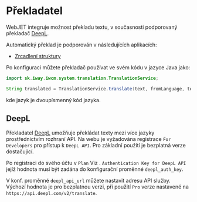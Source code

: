 # Překladatel

WebJET integruje možnost překladu textu, v současnosti podporovaný překladač [DeepL](https://www.deepl.com/).

Automatický překlad je podporován v následujících aplikacích:
- [Zrcadlení struktury](../../redactor/apps/docmirroring/README.md)

Po konfiguraci můžete překladač používat ve svém kódu v jazyce Java jako:

```java
import sk.iway.iwcm.system.translation.TranslationService;

String translated = TranslationService.translate(text, fromLanguage, toLanguage);
```

kde jazyk je dvoupísmenný kód jazyka.

## DeepL

Překladatel [DeepL](https://www.deepl.com/) umožňuje překládat texty mezi více jazyky prostřednictvím rozhraní API. Na webu je vyžadována registrace `For Developers` pro přístup k `DeepL API`. Pro základní použití je bezplatná verze dostačující.

Po registraci do svého účtu v `Plan` Viz . `Authentication Key for DeepL API` jejíž hodnota musí být zadána do konfigurační proměnné `deepl_auth_key`.

V konf. proměnné `deepl_api_url` můžete nastavit adresu API služby. Výchozí hodnota je pro bezplatnou verzi, při použití `Pro` verze nastavené na `https://api.deepl.com/v2/translate`.

